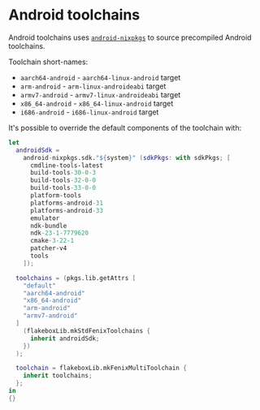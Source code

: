 # Android toolchains

Android toolchains uses [`android-nixpkgs`](https://github.com/tadfisher/android-nixpkgs) to
source precompiled Android toolchains.

Toolchain short-names:

* `aarch64-android` - `aarch64-linux-android` target
* `arm-android` - `arm-linux-androideabi` target
* `armv7-android` - `armv7-linux-androideabi` target
* `x86_64-android` - `x86_64-linux-android` target
* `i686-android` - `i686-linux-android` target


It's possible to override the default components of the toolchain with:


```nix
let
  androidSdk =
    android-nixpkgs.sdk."${system}" (sdkPkgs: with sdkPkgs; [
      cmdline-tools-latest
      build-tools-30-0-3
      build-tools-32-0-0
      build-tools-33-0-0
      platform-tools
      platforms-android-31
      platforms-android-33
      emulator
      ndk-bundle
      ndk-23-1-7779620
      cmake-3-22-1
      patcher-v4
      tools
    ]);

  toolchains = (pkgs.lib.getAttrs [
    "default"
    "aarch64-android"
    "x86_64-android"
    "arm-android"
    "armv7-android"
  ]
    (flakeboxLib.mkStdFenixToolchains {
      inherit androidSdk;
    })
  );

  toolchain = flakeboxLib.mkFenixMultiToolchain {
    inherit toolchains;
  };
in
{}
```
